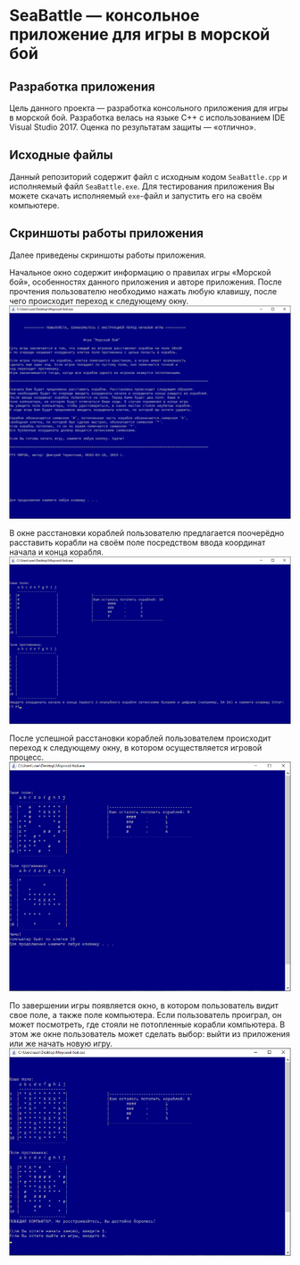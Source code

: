 # SeaBattle — консольное приложение для игры в морской бой
## Разработка приложения
Цель данного проекта — разработка консольного приложения для игры в морской бой.
Разработка велась на языке C++ с использованием IDE Visual Studio 2017. Оценка по результатам защиты — «отлично».

## Исходные файлы
Данный репозиторий содержит файл с исходным кодом `SeaBattle.cpp` и исполняемый файл `SeaBattle.exe`. Для тестирования приложения Вы можете скачать исполняемый `exe`-файл и запустить его на своём компьютере.

## Скриншоты работы приложения
Далее приведены скриншоты работы приложения.

Начальное окно содержит информацию о правилах игры «Морской бой», особенностях данного приложения и авторе приложения. После прочтения пользователю необходимо нажать любую клавишу, после чего происходит переход к следующему окну.
<br><img src="https://github.com/DmT14/SeaBattle/blob/main/screenshots/start_window.png" alt="Начальное окно" width="700"/>

В окне расстановки кораблей пользователю предлагается поочерёдно расставить корабли на своём поле посредством ввода координат начала и конца корабля.
<br><img src="https://github.com/DmT14/SeaBattle/blob/main/screenshots/ships_arrangement.png" alt="Окно расстановки кораблей" width="700"/>

После успешной расстановки кораблей пользователем происходит переход к следующему окну, в котором осуществляется игровой процесс.
<br><img src="https://github.com/DmT14/SeaBattle/blob/main/screenshots/game_window.png" alt="Окно игры" width="700"/>

По завершении игры появляется окно, в котором пользователь видит свое поле, а также поле компьютера. Если пользователь проиграл, он может посмотреть, где стояли не потопленные корабли компьютера. В этом же окне пользователь может сделать выбор: выйти из приложения или же начать новую игру.
<br><img src="https://github.com/DmT14/SeaBattle/blob/main/screenshots/finish_window.png" alt="Окно по завершении игры" width="700"/>
